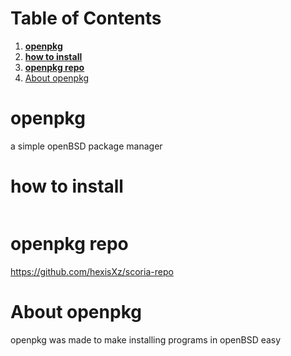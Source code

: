 
# Table of Contents

1.  [**openpkg**](#org018ad28)
2.  [**how to install**](#org045f10a)
3.  [**openpkg repo**](#org5bc342d)
4.  [About openpkg](#org0fde68a)


<a id="org018ad28"></a>

# **openpkg**

a simple openBSD package manager


<a id="org045f10a"></a>

# **how to install**
```sh 

```

<a id="org5bc342d"></a>

# **openpkg repo**

<https://github.com/hexisXz/scoria-repo>


<a id="org0fde68a"></a>

# About openpkg

openpkg was made to make installing programs in openBSD easy

<a id="org22f01f6"></a>
